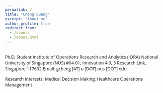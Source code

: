 ```yaml
---
permalink: /
title: "Cheng Guang"
excerpt: "About me"
author_profile: true
redirect_from: 
  - /about/
  - /about.html
---  
```

  
<br/>  
<span style="font-family: Lato, sans-serif;">Ph.D. Student</span>  
<span style="font-family: Open Sans;">Institute of Operations Research and Analytics (IORA)</span>  
<span style="font-family: Open Sans;">National University of Singapore (NUS)</span>   
<span style="font-family: Open Sans;">#04-01, Innovation 4.0, 3 Research Link, Singapore 117602</span>   
<span style="font-family: Open Sans;">Email: gcheng [AT] u [DOT] nus [DOT] edu</span>  

<span style="font-family: Open Sans;">Research Interests: Medical Decision Making, Healthcare Operations Management</span>   